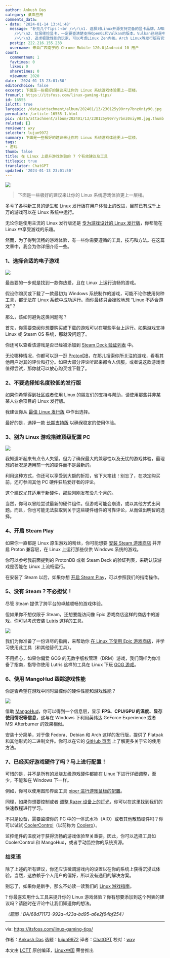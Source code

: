 ```yaml
---
author: Ankush Das
category: 桌面应用
comments_data:
- date: '2024-01-14 13:41:48'
  message: "补充几个Tips：<br />\r\n1. 选择对Linux开源支持完备的显卡品牌，AMD就是首选，苏妈家一直有跟进适配开源驱动。相应地，慎选对Linux支持不够积极的品牌，尤其是老黄家。<br
    />\r\n2. 垃圾佬捡显卡，一定要查清楚支持OpenGL和Vulkan的版本。Vulkan已经是中坚力量，快十多年前不支持Vulkan的老卡就别选了。<br
    />\r\n3. 追求极致性能的玩家，可以考虑Linux Zen内核。Arch Linux等发行版有官方支持。"
  postip: 222.216.155.233
  username: 来自广西南宁的 Chrome Mobile 120.0|Android 10 用户
count:
  commentnum: 1
  favtimes: 0
  likes: 0
  sharetimes: 0
  viewnum: 2020
date: '2024-01-13 23:01:50'
editorchoice: false
excerpt: 下面是一些极好的建议来让你的 Linux 系统游戏体验更上一层楼。
fromurl: https://itsfoss.com/linux-gaming-tips/
id: 16555
islctt: true
largepic: /data/attachment/album/202401/13/230125y90rry7bnz0niy90.jpg
permalink: /article-16555-1.html
pic: /data/attachment/album/202401/13/230125y90rry7bnz0niy90.jpg.thumb.jpg
related: []
reviewer: wxy
selector: lujun9972
summary: 下面是一些极好的建议来让你的 Linux 系统游戏体验更上一层楼。
tags:
- 游戏
thumb: false
title: 在 Linux 上提升游戏体验的 7 个有效建议及工具
titlepic: true
translator: ChatGPT
updated: '2024-01-13 23:01:50'
---
```


![](/data/attachment/album/202401/13/230125y90rry7bnz0niy90.jpg)



> 
> 下面是一些极好的建议来让你的 Linux 系统游戏体验更上一层楼。
> 
> 
> 


多亏了各种新工具的诞生和 Linux 发行版在用户体验上的改进，目前已有成千上万的游戏可以在 Linux 系统中运行。


无论你是使用主流的 Linux 发行版还是 [专为游戏设计的 Linux 发行版](https://itsfoss.com/linux-gaming-distributions/)，你都能在 Linux 中享受游戏的乐趣。


然而，为了得到流畅的游戏体验，有一些你需要遵循的工具，技巧和方法。在这篇文章中，我会为你详细介绍一些。


### 1、选择合适的电子游戏


![](/data/attachment/album/202401/13/230150nv388951e7gwwb1y.png)


最首要的一步就是找到一款你热爱，且在 Linux 上运行流畅的游戏。


假设你购买或下载了一款最初为 Windows 系统制作的游戏，可能不论你使用何种工具，都无法在 Linux 系统中成功运行。而你最终只会挫败地想 “Linux 不适合游戏” ?


那么，该如何避免这类问题呢？


首先，你需要查阅你想要购买或下载的游戏可以在哪些平台上运行。如果游戏支持 Linux 或 Steam OS 系统，那就没问题了。


你还可以查看该游戏是否已经被添加到 [Steam Deck 验证列表](https://store.steampowered.com/greatondeck/) 中。


无论哪种情况，你都可以逛一逛 [ProtonDB](https://www.protondb.com/)，在那儿搜索你所关注的游戏，看看其他用户对其的评价和打分。如果大部分评论听起来都令人信服，或者说这款游戏很值得尝试，那你就可以放心购买或下载了。


### 2、不要选择知名度较低的发行版


如果你希望得到社区或者使用 Linux 的朋友们的支持与帮助，请使用那些并非某某人业余项目的 Linux 发行版。


我建议你从 [最佳 Linux 发行版](https://itsfoss.com/best-linux-distributions/) 中作出选择。


最好的是，选择一款 [长期支持版](https://itsfoss.com/long-term-support-lts/) 以确保稳定的使用体验。


### 3、别为 Linux 游戏搭建顶级配置 PC


![](/data/attachment/album/202401/13/230150utfuhhl9ooxhs0ok.png)


我知道听起来有点令人失望。但为了确保最大的兼容性以及无忧的游戏体验，最理想的状况是选用前一代的硬件而不是最新的。


利用这种方式，你还可以享受到大额的折扣，省下大笔钱！别忘了，在决定购买前，还可参阅其他 PC 硬件狂热爱好者的评论。


这个建议尤其适用于新硬件，那些刚刚发布没几个月的。


当然，你可以冒险尝试最新的硬件组件。但游戏可能会崩溃，或以其他方式出问题。而且，你也可能无法获取到关于这些硬件组件的可靠评论，从而做出明智的选择。


### 4、开启 Steam Play


如果你一直都是 Linux 原生游戏的粉丝，你可能想要 [安装 Steam 游戏商店](https://itsfoss.com/install-steam-ubuntu-linux/) 并开启 Proton 兼容层，在 Linux 上运行那些仅供 Windows 系统的游戏。


你可以参考我前面提到的 ProtonDB 或者 Steam Deck 的验证列表，来确认该游戏是否能在 Linux 上流畅运行。


在安装了 Steam 以后，如果你想 [开启 Steam Play](https://itsfoss.com/steam-play/)，可以参照我们的指南操作。


### 5、没有 Steam？不必担忧！


尽管 Steam 提供了跨平台的卓越顺畅的游戏体验。


但如果你不想仅限于 Steam，还想要能访问像 Epic 游戏商店这样的商店中的游戏，你可以考虑安装 [Lutris](https://lutris.net/) 这样的工具。


![](/data/attachment/album/202401/13/230151njmizz9w97zzgh4m.png)


我们为你准备了一份详尽的指南，来帮助你 [在 Linux 下使用 Epic 游戏商店](https://itsfoss.com/epic-games-linux/)，并学习使用此工具（和其他替代工具）。


不用担心，如果你偏爱 GOG 的无数字版权管理（DRM）游戏，我们同样为你准备了指南，指导你使用 Lutris 这样的工具在 Linux 下玩 [GOG 游戏](https://itsfoss.com/play-gog-games-linux/)。


### 6、使用 MangoHud 跟踪游戏性能


你是否希望在游戏中同时监控你的硬件性能和游戏性能？


![](/data/attachment/album/202401/13/230151oe02r2z725q7rg20.jpg)


借助 [MangoHud](https://github.com/flightlessmango/MangoHud)，你可以得到一个信息层，显示 **FPS、CPU/GPU 的温度、显存使用情况等信息**，这与在 Windows 下利用英伟达 GeForce Experience 或者 MSI Afterburner 的效果相似。


安装十分简单，对于像 Fedora、Debian 和 Arch 这样的发行版，提供了 Flatpak 和其他形式的二进制文件。你可以在它的 [GitHub 页面](https://github.com/flightlessmango/MangoHud) 上了解更多关于它的使用方法。


### 7、已经买好游戏硬件了吗？马上进行配置！


可惜的是，并不是所有的发烧友级游戏硬件都能在 Linux 下进行详细调整，至少，不能和在 Windows 下一样。


例如，你可以使用图形界面工具 [piper 进行游戏鼠标的配置](https://itsfoss.com/piper-configure-gaming-mouse-linux/)。


同理，如果你想要控制或者 [调整 Razer 设备上的灯光](https://itsfoss.com/set-up-razer-devices-linux/)，你可以在这里找到我们的快速教程进行学习。


不只是设备，需要监控你的 PC 中的一体式水冷（AIO）或者其他散热硬件吗？你可以试试 [CoolerControl](https://gitlab.com/coolercontrol/coolercontrol)（以前称为 [Coolero](https://itsfoss.com/coolero/)）。


监控组件的温度对于获得流畅的游戏体验至关重要。因此，你可以选择工具如 CoolerControl 和 MangoHud，或者手动监控你的系统资源。


### 结束语


除了上述的所有建议，你还应该微调游戏内的设置以在你的系统上获得沉浸式体验。当然，这依赖于个人用户的偏好，所以没有通用的解决方案。


别忘了，如果你是新手，那么不妨读一读我们的 [Linux 游戏指南](https://itsfoss.com/linux-gaming-guide/)。


? 你最喜欢用什么工具来提升你的 Linux 游戏体验？你有想要添加到这个列表的建议吗？请随时在评论中让我们知道你的想法。


*（题图：DA/68d71173-992a-423a-bd95-a6e2f64bf254）*




---


via: <https://itsfoss.com/linux-gaming-tips/>


作者：[Ankush Das](https://itsfoss.com/author/ankush/) 选题：[lujun9972](https://github.com/lujun9972) 译者：[ChatGPT](https://github.com/ChatGPT) 校对：[wxy](https://github.com/wxy)


本文由 [LCTT](https://github.com/LCTT/TranslateProject) 原创编译，[Linux中国](https://linux.cn/) 荣誉推出